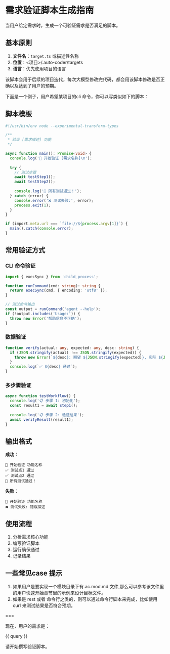 # 需求验证脚本生成指南

当用户给定需求时，生成一个可验证需求是否满足的脚本。

## 基本原则

1. **文件名**：`target.ts` 或描述性名称
2. **位置**：<项目>/.auto-coder/targets
3. **语言**：优先使用项目的语言

该脚本会用于后续的项目迭代，每次大模型修改完代码，都会用该脚本修改是否正确以及达到了用户的预期。

下面是一个例子，用户希望某项目的cli 命令，你可以写类似如下的脚本：

## 脚本模板

```typescript
#!/usr/bin/env node --experimental-transform-types

/**
 * 验证 [需求描述] 功能
 */

async function main(): Promise<void> {
  console.log('🧪 开始验证 [需求名称]\n');
  
  try {
    // 测试步骤
    await testStep1();
    await testStep2();
    
    console.log('🎉 所有测试通过！');
  } catch (error) {
    console.error('❌ 测试失败:', error);
    process.exit(1);
  }
}

if (import.meta.url === `file://${process.argv[1]}`) {
  main().catch(console.error);
}
```

## 常用验证方式

### CLI 命令验证
```typescript
import { execSync } from 'child_process';

function runCommand(cmd: string): string {
  return execSync(cmd, { encoding: 'utf8' });
}

// 测试命令输出
const output = runCommand('agent --help');
if (!output.includes('Usage:')) {
  throw new Error('帮助信息不正确');
}
```

### 数据验证
```typescript
function verify(actual: any, expected: any, desc: string) {
  if (JSON.stringify(actual) !== JSON.stringify(expected)) {
    throw new Error(`${desc}: 期望 ${JSON.stringify(expected)}, 实际 ${JSON.stringify(actual)}`);
  }
  console.log(`✅ ${desc} 通过`);
}
```

### 多步骤验证
```typescript
async function testWorkflow() {
  console.log('📋 步骤 1: 初始化');
  const result1 = await step1();
  
  console.log('📋 步骤 2: 验证结果');
  await verifyResult(result1);
}
```

## 输出格式

**成功**：
```
🧪 开始验证 功能名称
✅ 测试点1 通过
✅ 测试点2 通过
🎉 所有测试通过！
```

**失败**：
```
🧪 开始验证 功能名称
❌ 测试失败: 错误描述
```

## 使用流程

1. 分析需求核心功能
2. 编写验证脚本
3. 运行确保通过
4. 记录结果

## 一些常见case 提示

1. 如果用户是要实现一个模块目录下有.ac.mod.md 文件,那么可以参考该文件里的用户快速开始章节里的示例来设计目标文件。
2. 如果是 rest 或者 命令行之类的，则可以通过命令行脚本来完成，比如使用curl 来测试结果是否符合预期。

===

现在，用户的需求是：

<query>
{{ query }}
</query>

请开始撰写验证脚本。